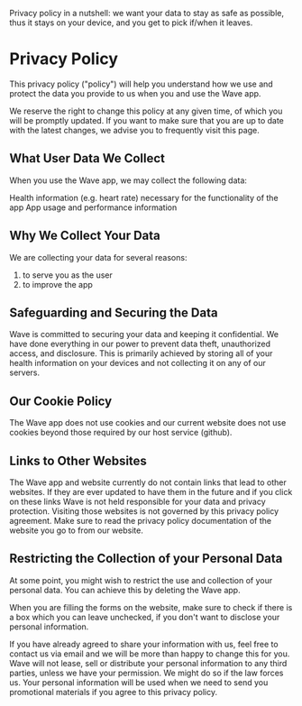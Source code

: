 Privacy policy in a nutshell: we want your data to stay as safe as possible, thus it stays on your device, and you get to pick if/when it leaves.

# Privacy Policy

This privacy policy ("policy") will help you understand how we use and protect the data you provide to us when you and use the Wave app.

We reserve the right to change this policy at any given time, of which you will be promptly updated. If you want to make sure that you are up to date with the latest changes, we advise you to frequently visit this page.

## What User Data We Collect

When you use the Wave app, we may collect the following data:

Health information (e.g. heart rate) necessary for the functionality of the app
App usage and performance information

## Why We Collect Your Data

We are collecting your data for several reasons:
1. to serve you as the user
2. to improve the app

## Safeguarding and Securing the Data
Wave is committed to securing your data and keeping it confidential. We have done everything in our power to prevent data theft, unauthorized access, and disclosure. This is primarily achieved by storing all of your health information on your devices and not collecting it on any of our servers.

## Our Cookie Policy

The Wave app does not use cookies and our current website does not use cookies beyond those required by our host service (github).

## Links to Other Websites

The Wave app and website currently do not contain links that lead to other websites. If they are ever updated to have them in the future and if you click on these links Wave is not held responsible for your data and privacy protection. Visiting those websites is not governed by this privacy policy agreement. Make sure to read the privacy policy documentation of the website you go to from our website.

## Restricting the Collection of your Personal Data

At some point, you might wish to restrict the use and collection of your personal data. You can achieve this by deleting the Wave app.

When you are filling the forms on the website, make sure to check if there is a box which you can leave unchecked, if you don't want to disclose your personal information.

If you have already agreed to share your information with us, feel free to contact us via email and we will be more than happy to change this for you.
Wave will not lease, sell or distribute your personal information to any third parties, unless we have your permission. We might do so if the law forces us. Your personal information will be used when we need to send you promotional materials if you agree to this privacy policy.
